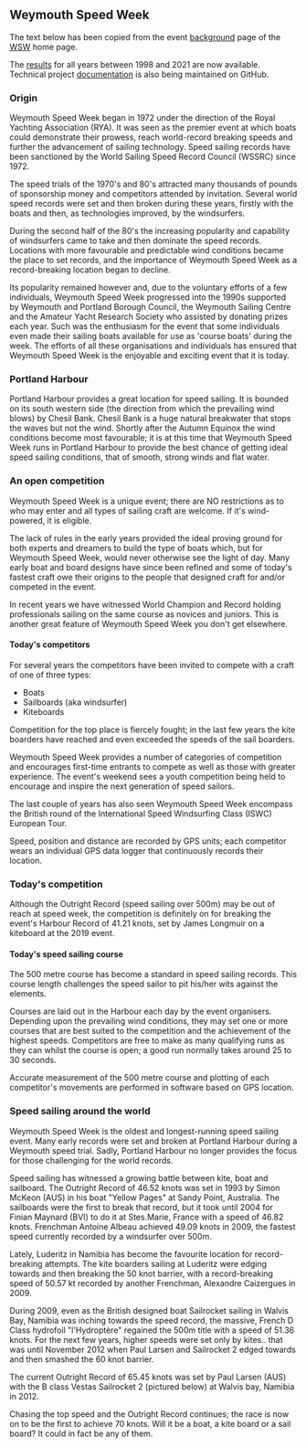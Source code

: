 ## Weymouth Speed Week

The text below has been copied from the event [background](https://speedsailing.com/index.php/eventinformation/background) page of the [WSW](https://www.speedsailing.com/) home page.

The [results](events/index.html) for all years between 1998 and 2021 are now available. Technical project [documentation](tech/README.md) is also being maintained on GitHub.



### Origin

Weymouth Speed Week began in 1972 under the direction of the Royal Yachting Association (RYA). It was seen as the premier event at which boats could demonstrate their prowess, reach world-record breaking speeds and further the advancement of sailing technology. Speed sailing records have been sanctioned by the World Sailing Speed Record Council (WSSRC) since 1972.

The speed trials of the 1970's and 80's attracted many thousands of pounds of sponsorship money and competitors attended by invitation. Several world speed records were set and then broken during these years, firstly with the boats and then, as technologies improved, by the windsurfers.

During the second half of the 80's the increasing popularity and capability of windsurfers came to take and then dominate the speed records. Locations with more favourable and predictable wind conditions became the place to set records, and the importance of Weymouth Speed Week as a record-breaking location began to decline.

Its popularity remained however and, due to the voluntary efforts of a few individuals, Weymouth Speed Week progressed into the 1990s supported by Weymouth and Portland Borough Council, the Weymouth Sailing Centre and the Amateur Yacht Research Society who assisted by donating prizes each year. Such was the enthusiasm for the event that some individuals even made their sailing boats available for use as 'course boats' during the week. The efforts of all these organisations and individuals has ensured that Weymouth Speed Week is the enjoyable and exciting event that it is today.



### Portland Harbour

Portland Harbour provides a great location for speed sailing. It is bounded on its south western side (the direction from which the prevailing wind blows) by Chesil Bank. Chesil Bank is a huge natural breakwater that stops the waves but not the wind. Shortly after the Autumn Equinox the wind conditions become most favourable; it is at this time that Weymouth Speed Week runs in Portland Harbour to provide the best chance of getting ideal speed sailing conditions, that of smooth, strong winds and flat water. 



### An open competition

Weymouth Speed Week is a unique event; there are NO restrictions as to who may enter and all types of sailing craft are welcome. If it's wind-powered, it is eligible.

The lack of rules in the early years provided the ideal proving ground for both experts and dreamers to build the type of boats which, but for Weymouth Speed Week, would never otherwise see the light of day. Many early boat and board designs have since been refined and some of today's fastest craft owe their origins to the people that designed craft for and/or competed in the event.

In recent years we have witnessed World Champion and Record holding professionals sailing on the same course as novices and juniors. This is another great feature of Weymouth Speed Week you don't get elsewhere.

#### Today's competitors

For several years the competitors have been invited to compete with a craft of one of three types:

- Boats
- Sailboards (aka windsurfer)
- Kiteboards

Competition for the top place is fiercely fought; in the last few years the kite boarders have reached and even exceeded the speeds of the sail boarders.

Weymouth Speed Week provides a number of categories of competition and encourages first-time entrants to compete as well as those with greater experience. The event's weekend sees a youth competition being held to encourage and inspire the next generation of speed sailors.

The last couple of years has also seen Weymouth Speed Week encompass the British round of the International Speed Windsurfing Class (ISWC) European Tour.

Speed, position and distance are recorded by GPS units; each competitor wears an individual GPS data logger that continuously records their location.



### Today's competition

Although the Outright Record (speed sailing over 500m) may be out of reach at speed week, the competition is definitely on for breaking the event's Harbour Record of 41.21 knots, set by James Longmuir on a kiteboard at the 2019 event.

#### Today's speed sailing course

The 500 metre course has become a standard in speed sailing records. This course length challenges the speed sailor to pit his/her wits against the elements. 

Courses are laid out in the Harbour each day by the event organisers. Depending upon the prevailing wind conditions, they may set one or more courses that are best suited to the competition and the achievement of the highest speeds. Competitors are free to make as many qualifying runs as they can whilst the course is open; a good run normally takes around 25 to 30 seconds.

Accurate measurement of the 500 metre course and plotting of each competitor's movements are performed in software based on GPS location.



### Speed sailing around the world

Weymouth Speed Week is the oldest and longest-running speed sailing event. Many early records were set and broken at Portland Harbour during a Weymouth speed trial. Sadly, Portland Harbour no longer provides the focus for those challenging for the world records.

Speed sailing has witnessed a growing battle between kite, boat and sailboard. The Outright Record of 46.52 knots was set in 1993 by Simon McKeon (AUS) in his boat "Yellow Pages" at Sandy Point, Australia. The sailboards were the first to break that record, but it took until 2004 for Finian Maynard (BVI) to do it at Stes.Marie, France with a speed of 46.82 knots. Frenchman Antoine Albeau achieved 49.09 knots in 2009, the fastest speed currently recorded by a windsurfer over 500m.

Lately, Luderitz in Namibia has become the favourite location for record-breaking attempts. The kite boarders sailing at Luderitz were edging towards and then breaking the 50 knot barrier, with a record-breaking speed of 50.57 kt recorded by another Frenchman, Alexandre Caizergues in 2009. 

During 2009, even as the British designed boat Sailrocket sailing in Walvis Bay, Namibia was inching towards the speed record, the massive, French D Class hydrofoil "l'Hydroptère" regained the 500m title with a speed of 51.36 knots. For the next few years, higher speeds were set only by kites.. that was until November 2012 when Paul Larsen and Sailrocket 2 edged towards and then smashed the 60 knot barrier.

The current Outright Record of 65.45 knots was set by Paul Larsen (AUS) with the B class Vestas Sailrocket 2 (pictured below) at Walvis bay, Namibia in 2012.

Chasing the top speed and the Outright Record continues; the race is now on to be the first to achieve 70 knots. Will it be a boat, a kite board or a sail board? It could in fact be any of them.


